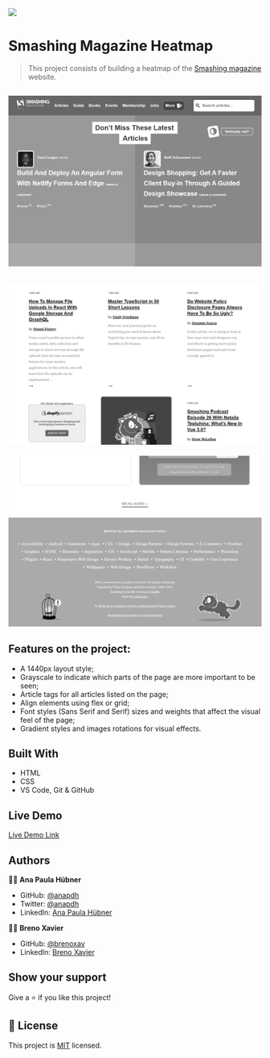 ![](https://img.shields.io/badge/Microverse-blueviolet)

# Smashing Magazine Heatmap


> This project consists of building a heatmap of the [Smashing magazine](https://www.smashingmagazine.com/) website.


![screenshot](./assets/images/screenshot-1.png)
---
![screenshot](./assets/images/screenshot-2.png)
---
![screenshot](./assets/images/screenshot-3.png)


## Features on the project:

- A 1440px layout style;
- Grayscale to indicate which parts of the page are more important to be seen;
- Article tags for all articles listed on the page;
- Align elements using flex or grid;
- Font styles (Sans Serif and Serif) sizes and weights that affect the visual feel of the page;
- Gradient styles and images rotations for visual effects.


## Built With

- HTML
- CSS
- VS Code, Git & GitHub


## Live Demo

[Live Demo Link](https://brenoxav.github.io/smashing-magazine-heatmap/)


## Authors

👩‍💻 **Ana Paula Hübner**

- GitHub: [@anapdh](https://github.com/anapdh)
- Twitter: [@anapdh](https://twitter.com/anapdh)
- LinkedIn: [Ana Paula Hübner](https://www.linkedin.com/in/ana-paula-h%C3%BCbner-7a9484181/)

👨‍💻 **Breno Xavier**

- GitHub: [@brenoxav](https://github.com/brenoxav)
- LinkedIn: [Breno Xavier](https://linkedin.com/brenoxav)


## Show your support

Give a ⭐️ if you like this project!


## 📝 License

This project is [MIT](lic.url) licensed.
